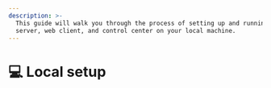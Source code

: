 ```yaml
---
description: >-
  This guide will walk you through the process of setting up and running the app
  server, web client, and control center on your local machine.
---
```


# 💻 Local setup

